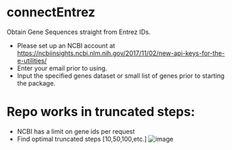 # connectEntrez
Obtain Gene Sequences straight from Entrez IDs.  

* Please set up an NCBI account at https://ncbiinsights.ncbi.nlm.nih.gov/2017/11/02/new-api-keys-for-the-e-utilities/
* Enter your email prior to using.
* Input the specified genes dataset or small list of genes prior to starting the package.

# Repo works in truncated steps: 
- NCBI has a limit on gene ids per request
- Find optimal truncated steps [10,50,100,etc.]
![image](https://github.com/Dwalczyk19/connectEntrez/assets/92831596/2131bc75-1c89-4b41-b30f-b13862e6b9b4)
